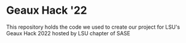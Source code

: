 # Geaux Hack '22
This repository holds the code we used to create our project for LSU's Geaux Hack 2022 hosted by LSU chapter of SASE
